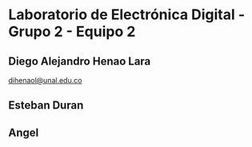 # Laboratorio de Electrónica Digital - Grupo 2 - Equipo 2
## Diego Alejandro Henao Lara
[dihenaol@unal.edu.co](dihenaol@unal.edu.co")
## Esteban Duran
## Angel 
